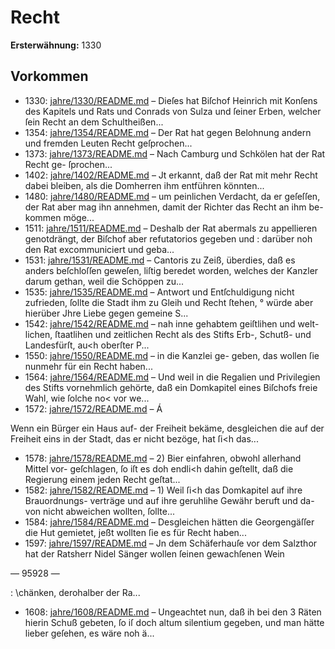 # Recht

**Ersterwähnung:** 1330

## Vorkommen
- 1330: [jahre/1330/README.md](../jahre/1330/README.md) – Dieſes hat Biſchof Heinrich mit Konſens des Kapitels und
Rats und Conrads von Sulza und ſeiner Erben, welcher
ſein Recht an dem Schultheißen...
- 1354: [jahre/1354/README.md](../jahre/1354/README.md) – Der Rat hat gegen Belohnung andern und fremden
Leuten Recht geſprochen...
- 1373: [jahre/1373/README.md](../jahre/1373/README.md) – Nach Camburg und Schkölen hat der Rat Recht ge-
ſprochen...
- 1402: [jahre/1402/README.md](../jahre/1402/README.md) – Jt erkannt, daß der
Rat mit mehr Recht dabei bleiben, als die Domherren
ihm entführen könnten...
- 1480: [jahre/1480/README.md](../jahre/1480/README.md) – um peinlichen Verdacht, da er geſeſſen, der Rat aber mag
ihn annehmen, damit der Richter das Recht an ihm be-
kommen möge...
- 1511: [jahre/1511/README.md](../jahre/1511/README.md) – Deshalb der Rat abermals zu appellieren
genotdrängt, der Biſchof aber refutatorios gegeben und :
darüber noh den Rat excommuniciert und geba...
- 1531: [jahre/1531/README.md](../jahre/1531/README.md) – Cantoris zu Zeiß, überdies, daß es anders beſchloſſen
geweſen, liſtig beredet worden, welches der Kanzler darum
gethan, weil die Schöppen zu...
- 1535: [jahre/1535/README.md](../jahre/1535/README.md) – Antwort und Entſchuldigung nicht
zufrieden, ſollte die Stadt ihm zu Gleih und Recht ſtehen, °
würde aber hierüber Jhre Liebe gegen gemeine S...
- 1542: [jahre/1542/README.md](../jahre/1542/README.md) – nah inne gehabtem geiſtlihen und welt-
lichen, ſtaatlihen und zeitlichen Recht als des Stifts Erb-,
Schutß- und Landesfürſt, au<h oberſter P...
- 1550: [jahre/1550/README.md](../jahre/1550/README.md) – in die Kanzlei ge-
geben, das wollen ſie nunmehr für ein Recht haben...
- 1564: [jahre/1564/README.md](../jahre/1564/README.md) – Und weil in die Regalien und Privilegien des Stifts
vornehmlich gehörte, daß ein Domkapitel eines Biſchofs freie
Wahl, wie ſolche no< vor we...
- 1572: [jahre/1572/README.md](../jahre/1572/README.md) – Á

Wenn ein Bürger ein Haus auf- der Freiheit bekäme,
desgleichen die auf der Freiheit eins in der Stadt, das
er nicht bezöge, hat ſi<h das...
- 1578: [jahre/1578/README.md](../jahre/1578/README.md) – 2) Bier einfahren, obwohl allerhand Mittel vor-
geſchlagen, ſo iſt es doh endli<h dahin geſtellt, daß die
Regierung einem jeden Recht geſtat...
- 1582: [jahre/1582/README.md](../jahre/1582/README.md) – 1) Weil ſi<h das Domkapitel auf ihre Brauordnungs-
verträge und auf ihre geruhlihe Gewähr beruft und da-
von nicht abweichen wollten, ſollte...
- 1584: [jahre/1584/README.md](../jahre/1584/README.md) – Desgleichen hätten
die Georgengäſſer die Hut gemietet, jeßt wollten ſie es
für Recht haben...
- 1597: [jahre/1597/README.md](../jahre/1597/README.md) – Jn dem Schäferhauſe vor dem Salzthor hat der
Ratsherr Nidel Sänger wollen ſeinen gewachſenen Wein


— 95928 —

: \chänken, derohalber der Ra...
- 1608: [jahre/1608/README.md](../jahre/1608/README.md) – Ungeachtet nun, daß
ih bei den 3 Räten hierin Schuß gebeten, ſo iſ doch
altum silentium gegeben, und man hätte lieber geſehen,
es wäre noh ä...

